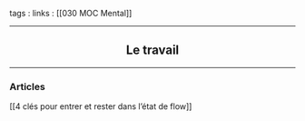 tags : 
links : [[030 MOC Mental]]

****

<h2 style="text-align: center;"> Le travail </h2>

****


### Articles

[[4 clés pour entrer et rester dans l’état de flow]]